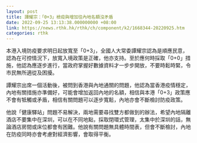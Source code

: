 ```yaml
---
layout: post
title: 譚耀宗：「0+3」檢疫與增加往內地名額沒矛盾
date: 2022-09-25 13:13:38.000000000 +08:00
link: https://news.rthk.hk/rthk/ch/component/k2/1668344-20220925.htm
categories: rthk
---
```


本港入境防疫要求明日起放寬至「0+3」，全國人大常委譚耀宗認為是順應民意，認為在可控情況下，放寬入境政策是正確，他亦支持。至於應何時採取「0+0」措施，他認為應逐步進行，當政府掌握好數據資料才一步步開放，不要時鬆時緊，令巿民無所適從及困擾。

譚耀宗出席一個活動後，被問到香港與內地通關的問題，他認為當香港疫情穩定，內地有關措施亦準備好，可能會增加返回內地的名額，相信與本港「0+3」政策應不會有牴觸或矛盾，相信有關問題可以逐步寬鬆，內地亦會不斷檢討防疫政策。

他說「健康驛站」問題不易解決，兩地需要尋找雙方都做到的辦法，希望內地隔離酒店不要集中在深圳，可以在不同地點，採取閉環式管理，太集中於深圳的話，無論酒店房間或床位都會有困難。他說有關問題無具體時間表，但會不斷檢討，內地在防疫同時亦會考慮對經濟影響，會取得平衡。
